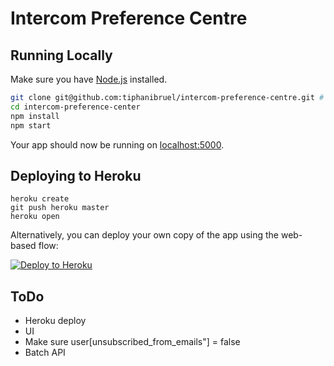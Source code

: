 # Intercom Preference Centre

## Running Locally

Make sure you have [Node.js](http://nodejs.org/) installed.

```sh
git clone git@github.com:tiphanibruel/intercom-preference-centre.git # or clone your own fork
cd intercom-preference-center
npm install
npm start
```

Your app should now be running on [localhost:5000](http://localhost:5000/).

## Deploying to Heroku

```
heroku create
git push heroku master
heroku open
```

Alternatively, you can deploy your own copy of the app using the web-based flow:

[![Deploy to Heroku](https://www.herokucdn.com/deploy/button.png)](https://heroku.com/deploy)

## ToDo

- Heroku deploy
- UI
- Make sure user[unsubscribed_from_emails"] = false 
- Batch API
